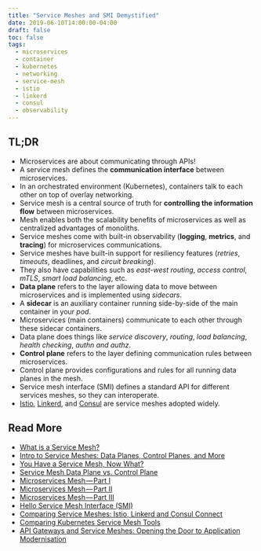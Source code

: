 ```yaml
---
title: "Service Meshes and SMI Demystified"
date: 2019-06-10T14:00:00-04:00
draft: false
toc: false
tags:
  - microservices
  - container
  - kubernetes
  - networking
  - service-mesh
  - istio
  - linkerd
  - consul
  - observability
---
```


## TL;DR

  - Microservices are about communicating through APIs!
  - A service mesh defines the **communication interface** between microservices.
  - In an orchestrated environment (Kubernetes), containers talk to each other on top of overlay networking.
  - Service mesh is a central source of truth for **controlling the information flow** between microservices.
  - Mesh enables both the scalability benefits of microservices as well as centralized advantages of monoliths.
  - Service meshes come with built-in observability (**logging**, **metrics**, and **tracing**) for microservices communications.
  - Service meshes have built-in support for resiliency features (_retries_, _timeouts_, deadlines, and _circuit breaking_).
  - They also have capabilities such as _east-west routing_, _access control_, _mTLS_, _smart load balancing_, etc.
  - **Data plane** refers to the layer allowing data to move between microservices and is implemented using _sidecars_.
  - A **sidecar** is an auxiliary container running side-by-side of the main container in your _pod_.
  - Microservices (main containers) communicate to each other through these sidecar containers.
  - Data plane does things like _service discovery_, _routing_, _load balancing_, _health checking_, _authn and authz_.
  - **Control plane** refers to the layer defining communication rules between microservices.
  - Control plane provides configurations and rules for all running data planes in the mesh.
  - Service mesh interface (SMI) defines a standard API for different services meshes, so they can interoperate.
  - [Istio](https://istio.io), [Linkerd](https://linkerd.io), and [Consul](https://www.consul.io) are service meshes adopted widely.

## Read More

  - [What is a Service Mesh?](https://www.hashicorp.com/resources/what-is-a-service-mesh)
  - [Intro to Service Meshes: Data Planes, Control Planes, and More](https://www.youtube.com/watch?v=CM2Y6B1yuDg)
  - [You Have a Service Mesh, Now What?](https://www.youtube.com/watch?v=IFjai8KniSs)
  - [Service Mesh Data Plane vs. Control Plane](https://blog.envoyproxy.io/service-mesh-data-plane-vs-control-plane-2774e720f7fc)
  - [Microservices Mesh — Part I](https://medium.com/faun/microservices-mesh-part-i-16ec52074dd2)
  - [Microservices Mesh — Part II](https://medium.com/faun/microservices-mesh-part-ii-istio-basics-b9c343594a05)
  - [Microservices Mesh — Part III](https://medium.com/faun/microservices-mesh-part-iii-istio-advanced-b969eef758bd)
  - [Hello Service Mesh Interface (SMI)](https://cloudblogs.microsoft.com/opensource/2019/05/21/service-mesh-interface-smi-release)
  - [Comparing Service Meshes: Istio, Linkerd and Consul Connect](https://www.cloudops.com/2019/03/comparing-service-meshes-istio-linkerd-and-consul-connect)
  - [Comparing Kubernetes Service Mesh Tools](https://caylent.com/comparing-kubernetes-service-mesh-tools)
  - [API Gateways and Service Meshes: Opening the Door to Application Modernisation](https://www.infoq.com/articles/api-gateway-service-mesh-app-modernisation)

